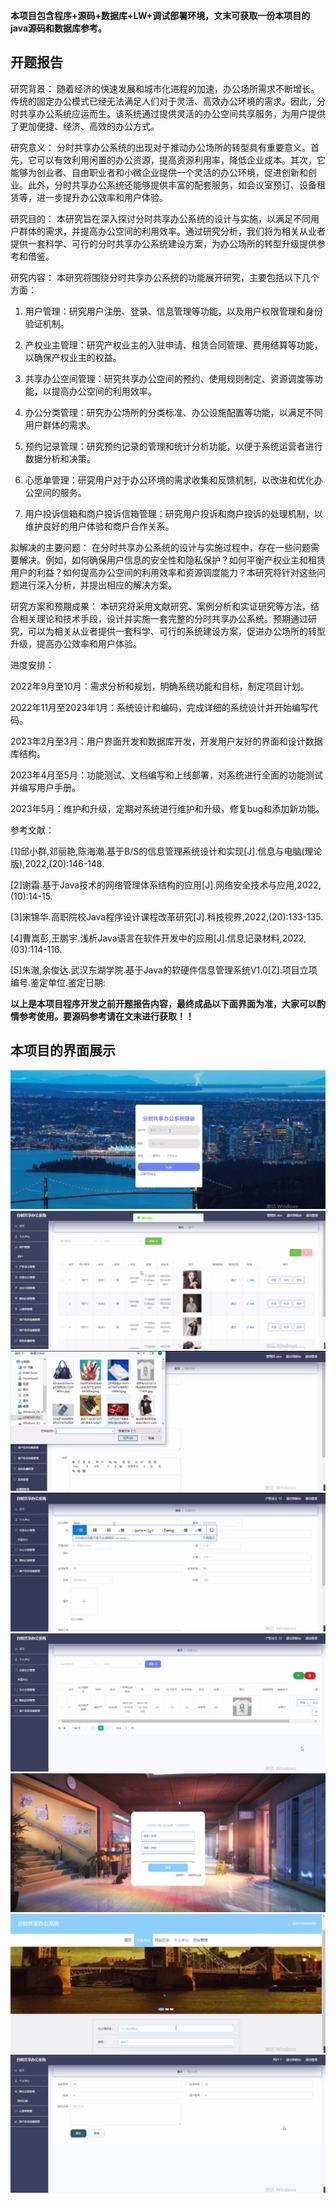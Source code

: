****本项目包含程序+源码+数据库+LW+调试部署环境，文末可获取一份本项目的java源码和数据库参考。****

## ******开题报告******

研究背景：
随着经济的快速发展和城市化进程的加速，办公场所需求不断增长。传统的固定办公模式已经无法满足人们对于灵活、高效办公环境的需求。因此，分时共享办公系统应运而生。该系统通过提供灵活的办公空间共享服务，为用户提供了更加便捷、经济、高效的办公方式。

研究意义：
分时共享办公系统的出现对于推动办公场所的转型具有重要意义。首先，它可以有效利用闲置的办公资源，提高资源利用率，降低企业成本。其次，它能够为创业者、自由职业者和小微企业提供一个灵活的办公环境，促进创新和创业。此外，分时共享办公系统还能够提供丰富的配套服务，如会议室预订、设备租赁等，进一步提升办公效率和用户体验。

研究目的：
本研究旨在深入探讨分时共享办公系统的设计与实施，以满足不同用户群体的需求，并提高办公空间的利用效率。通过研究分析，我们将为相关从业者提供一套科学、可行的分时共享办公系统建设方案，为办公场所的转型升级提供参考和借鉴。

研究内容： 本研究将围绕分时共享办公系统的功能展开研究，主要包括以下几个方面：

  1. 用户管理：研究用户注册、登录、信息管理等功能，以及用户权限管理和身份验证机制。

  2. 产权业主管理：研究产权业主的入驻申请、租赁合同管理、费用结算等功能，以确保产权业主的权益。

  3. 共享办公空间管理：研究共享办公空间的预约、使用规则制定、资源调度等功能，以提高办公空间的利用效率。

  4. 办公分类管理：研究办公场所的分类标准、办公设施配置等功能，以满足不同用户群体的需求。

  5. 预约记录管理：研究预约记录的管理和统计分析功能，以便于系统运营者进行数据分析和决策。

  6. 心愿单管理：研究用户对于办公环境的需求收集和反馈机制，以改进和优化办公空间的服务。

  7. 用户投诉信箱和商户投诉信箱管理：研究用户投诉和商户投诉的处理机制，以维护良好的用户体验和商户合作关系。

拟解决的主要问题：
在分时共享办公系统的设计与实施过程中，存在一些问题需要解决。例如，如何确保用户信息的安全性和隐私保护？如何平衡产权业主和租赁用户的利益？如何提高办公空间的利用效率和资源调度能力？本研究将针对这些问题进行深入分析，并提出相应的解决方案。

研究方案和预期成果：
本研究将采用文献研究、案例分析和实证研究等方法，结合相关理论和技术手段，设计并实施一套完整的分时共享办公系统。预期通过研究，可以为相关从业者提供一套科学、可行的系统建设方案，促进办公场所的转型升级，提高办公效率和用户体验。

进度安排：

2022年9月至10月：需求分析和规划，明确系统功能和目标，制定项目计划。

2022年11月至2023年1月：系统设计和编码，完成详细的系统设计并开始编写代码。

2023年2月至3月：用户界面开发和数据库开发，开发用户友好的界面和设计数据库结构。

2023年4月至5月：功能测试、文档编写和上线部署，对系统进行全面的功能测试并编写用户手册。

2023年5月：维护和升级，定期对系统进行维护和升级，修复bug和添加新功能。

参考文献：

[1]邱小群,邓丽艳,陈海潮.基于B/S的信息管理系统设计和实现[J].信息与电脑(理论版),2022,(20):146-148.

[2]谢霜.基于Java技术的网络管理体系结构的应用[J].网络安全技术与应用,2022,(10):14-15.

[3]宋锦华.高职院校Java程序设计课程改革研究[J].科技视界,2022,(20):133-135.

[4]曹嵩彭,王鹏宇.浅析Java语言在软件开发中的应用[J].信息记录材料,2022,(03):114-116.

[5]朱澈,余俊达.武汉东湖学院.基于Java的软硬件信息管理系统V1.0[Z].项目立项编号.鉴定单位.鉴定日期:

****以上是本项目程序开发之前开题报告内容，最终成品以下面界面为准，大家可以酌情参考使用。要源码参考请在文末进行获取！！****

## ******本项目的界面展示******

![](./res/ba421e8f37ff47eeada5959e21f98187.png)![](./res/787889fbcdef477d920d6aef30c1188f.png)![](./res/3752383f81c34a0ca0ddb4e16db3a579.png)![](./res/f49b6f598dc540269a9e3279664a6e0d.png)![](./res/9c62a33cb80e4f578b3ad7ee98f1adf2.png)![](./res/314898962e234dd6927479639ffdbb15.png)![](./res/f2f810647f0d468b96790b6966c9df3f.png)![](./res/3ba708f7d2d2491fad32b929fc777380.png)

